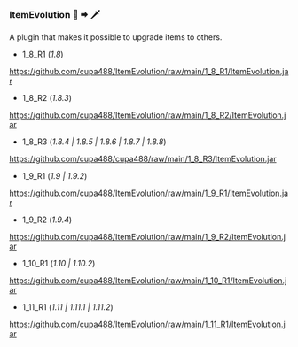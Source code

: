 ### ItemEvolution 🔪 🠮 🗡

A plugin that makes it possible to upgrade items to others.

- 1_8_R1 (*1.8*)

https://github.com/cupa488/ItemEvolution/raw/main/1_8_R1/ItemEvolution.jar

- 1_8_R2 (*1.8.3*)

https://github.com/cupa488/ItemEvolution/raw/main/1_8_R2/ItemEvolution.jar

- 1_8_R3 (*1.8.4 | 1.8.5 | 1.8.6 | 1.8.7 | 1.8.8*)

https://github.com/cupa488/cupa488/raw/main/1_8_R3/ItemEvolution.jar

- 1_9_R1 (*1.9 | 1.9.2*)

https://github.com/cupa488/ItemEvolution/raw/main/1_9_R1/ItemEvolution.jar

- 1_9_R2 (*1.9.4*)

https://github.com/cupa488/ItemEvolution/raw/main/1_9_R2/ItemEvolution.jar

- 1_10_R1 (*1.10 | 1.10.2*)

https://github.com/cupa488/ItemEvolution/raw/main/1_10_R1/ItemEvolution.jar

- 1_11_R1 (*1.11 | 1.11.1 | 1.11.2*)

https://github.com/cupa488/ItemEvolution/raw/main/1_11_R1/ItemEvolution.jar


<!--
**cupa488/cupa488** is a ✨ _special_ ✨ repository because its `README.md` (this file) appears on your GitHub profile.

Here are some ideas to get you started:

- 🔭 I’m currently working on ...
- 🌱 I’m currently learning ...
- 👯 I’m looking to collaborate on ...
- 🤔 I’m looking for help with ...
- 💬 Ask me about ...
- 📫 How to reach me: ...
- 😄 Pronouns: ...
- ⚡ Fun fact: ...
-->
